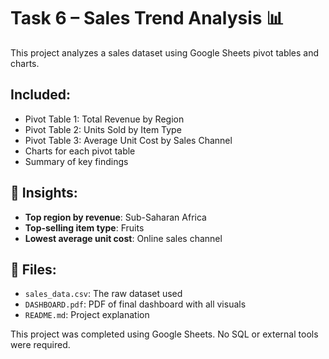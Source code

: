 # Task 6 – Sales Trend Analysis 📊

This project analyzes a sales dataset using Google Sheets pivot tables and charts.

## Included:
- Pivot Table 1: Total Revenue by Region
- Pivot Table 2: Units Sold by Item Type
- Pivot Table 3: Average Unit Cost by Sales Channel
- Charts for each pivot table
- Summary of key findings

## 📌 Insights:
- **Top region by revenue**: Sub-Saharan Africa
- **Top-selling item type**: Fruits
- **Lowest average unit cost**: Online sales channel

## 📁 Files:
- `sales_data.csv`: The raw dataset used
- `DASHBOARD.pdf`: PDF of final dashboard with all visuals
- `README.md`: Project explanation

This project was completed using Google Sheets. No SQL or external tools were required.
